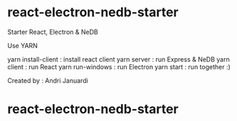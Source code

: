 # react-electron-nedb-starter

Starter React, Electron & NeDB

Use YARN

yarn install-client : install react client
yarn server : run Express & NeDB
yarn client : run React
yarn run-windows : run Electron
yarn start : run together :)

Created by : Andri Januardi

# react-electron-nedb-starter
